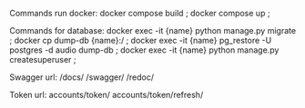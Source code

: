 Commands run docker:
docker compose build ;
docker compose up ;

Commands for database:
docker exec -it {name} python manage.py migrate ;
docker cp dump-db {name}:/ ;
docker exec -it {name} pg_restore -U postgres -d audio  dump-db ;
docker exec -it {name} python manage.py createsuperuser ;


Swagger url: 
/docs/
/swagger/
/redoc/

Token url:
accounts/token/
accounts/token/refresh/
